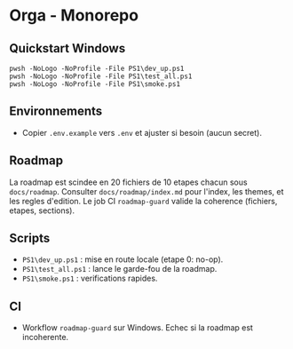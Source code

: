 # Orga - Monorepo

## Quickstart Windows
```
pwsh -NoLogo -NoProfile -File PS1\dev_up.ps1
pwsh -NoLogo -NoProfile -File PS1\test_all.ps1
pwsh -NoLogo -NoProfile -File PS1\smoke.ps1
```

## Environnements
- Copier `.env.example` vers `.env` et ajuster si besoin (aucun secret).

## Roadmap
La roadmap est scindee en 20 fichiers de 10 etapes chacun sous `docs/roadmap`. 
Consulter `docs/roadmap/index.md` pour l'index, les themes, et les regles d'edition.
Le job CI `roadmap-guard` valide la coherence (fichiers, etapes, sections).

## Scripts
- `PS1\dev_up.ps1` : mise en route locale (etape 0: no-op).
- `PS1\test_all.ps1` : lance le garde-fou de la roadmap.
- `PS1\smoke.ps1` : verifications rapides.

## CI
- Workflow `roadmap-guard` sur Windows. Echec si la roadmap est incoherente.
